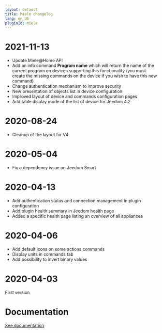 ```yaml
---
layout: default
title: Miele changelog
lang: en_US
pluginId: miele
---
```


# 2021-11-13

- Update Miele@Home API
- Add an info command **Program name** which will return the name of the current program on devices supporting this functionality (you must create the missing commands on the device if you wish to have this new command)
- Change authentication mechanism to improve security
- New presentation of objects list in device configuration
- Improved layout of device and commands configuration pages
- Add table display mode of the list of device for Jeedom 4.2

# 2020-08-24

- Cleanup of the layout for V4

# 2020-05-04

- Fix a dependency issue on Jeedom Smart

# 2020-04-13

- Add authentication status and connection management in plugin configuration
- Add plugin health summary in Jeedom health page
- Added a specific health page listing an overview of all appliances

# 2020-04-06

- Add default icons on some actions commands
- Display units in commands tab
- Add possibility to invert binary values

# 2020-04-03

First version

# Documentation

[See documentation]({{site.baseurl}}/{{page.pluginId}}/{{page.lang}})
